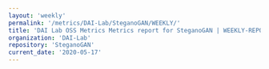 ```yaml
---
layout: 'weekly'
permalink: '/metrics/DAI-Lab/SteganoGAN/WEEKLY/'
title: 'DAI Lab OSS Metrics Metrics report for SteganoGAN | WEEKLY-REPORT-2020-05-17'
organization: 'DAI-Lab'
repository: 'SteganoGAN'
current_date: '2020-05-17'
---
```

